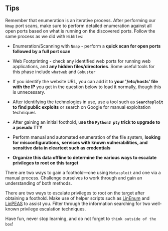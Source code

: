 ## Tips

Remember that enumeration is an iterative process. After performing our `Nmap` port scans, make sure to perform detailed enumeration against all open ports based on what is running on the discovered ports. Follow the same process as we did with `Nibbles`:

- Enumeration/Scanning with `Nmap` - perform a **quick scan for open ports followed by a full port scan**
- Web Footprinting - check any identified web ports for running web applications, and **any hidden files/directories**. Some useful tools for this phase include `whatweb` and `Gobuster`
- If you identify the website URL, you can add it to **your '/etc/hosts' file with the IP** you get in the question below to load it normally, though this is unnecessary.
- After identifying the technologies in use, use a tool such as **`Searchsploit` to find public exploits** or search on Google for manual exploitation techniques
    
- After gaining an initial foothold, u**se the `Python3 pty` trick to upgrade to a pseudo TTY**
    
- Perform manual and automated enumeration of the file system, **looking for misconfigurations,** **services with known vulnerabilities, and sensitive data in cleartext such as credentials**
    
- **Organize this data offline to determine the various ways to escalate privileges to root on this target**

There are two ways to gain a foothold—one using `Metasploit` and one via a manual process. Challenge ourselves to work through and gain an understanding of both methods.

There are two ways to escalate privileges to root on the target after obtaining a foothold. Make use of helper scripts such as [LinEnum](https://github.com/rebootuser/LinEnum) and [LinPEAS](https://github.com/carlospolop/privilege-escalation-awesome-scripts-suite/tree/master/linPEAS) to assist you. Filter through the information searching for two well-known privilege escalation techniques.

Have fun, never stop learning, and do not forget to `think outside of the box`!